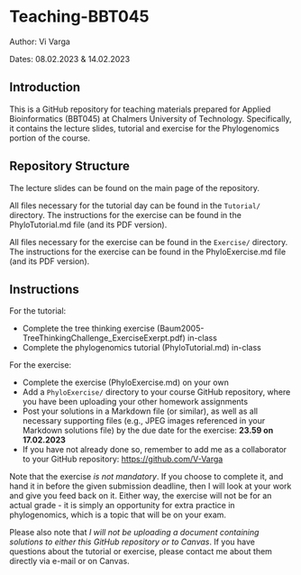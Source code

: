 # Teaching-BBT045

Author: Vi Varga

Dates: 08.02.2023 & 14.02.2023


## Introduction

This is a GitHub repository for teaching materials prepared for Applied Bioinformatics (BBT045) at Chalmers University of Technology. Specifically, it contains the lecture slides, tutorial and exercise for the Phylogenomics portion of the course. 


## Repository Structure

The lecture slides can be found on the main page of the repository. 

All files necessary for the tutorial day can be found in the `Tutorial/` directory. The instructions for the exercise can be found in the PhyloTutorial.md file (and its PDF version).

All files necessary for the exercise can be found in the `Exercise/` directory. The instructions for the exercise can be found in the PhyloExercise.md file (and its PDF version).


## Instructions

For the tutorial: 
 - Complete the tree thinking exercise (Baum2005-TreeThinkingChallenge_ExerciseExerpt.pdf) in-class
 - Complete the phylogenomics tutorial (PhyloTutorial.md) in-class

For the exercise: 
 - Complete the exercise (PhyloExercise.md) on your own
 - Add a `PhyloExercise/` directory to your course GitHub repository, where you have been uploading your other homework assignments
 - Post your solutions in a Markdown file (or similar), as well as all necessary supporting files (e.g., JPEG images referenced in your Markdown solutions file) by the due date for the exercise: **23.59 on 17.02.2023**
 - If you have not already done so, remember to add me as a collaborator to your GitHub repository: https://github.com/V-Varga
 
Note that the exercise _is not mandatory_. If you choose to complete it, and hand it in before the given submission deadline, then I will look at your work and give you feed back on it. Either way, the exercise will not be for an actual grade - it is simply an opportunity for extra practice in phylogenomics, which is a topic that will be on your exam. 

Please also note that _I will not be uploading a document containing solutions to either this GitHub repository or to Canvas_. If you have questions about the tutorial or exercise, please contact me about them directly via e-mail or on Canvas. 
